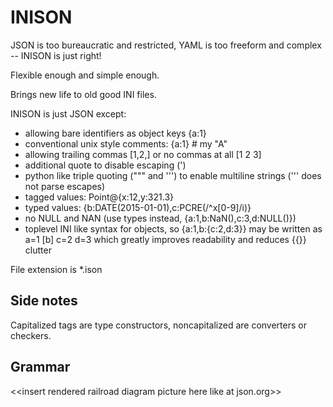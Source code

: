 # INISON

JSON is too bureaucratic and restricted, YAML is too freeform and complex -- INISON is just right!

Flexible enough and simple enough.

Brings new life to old good INI files.

INISON is just JSON except:

* allowing bare identifiers as object keys {a:1}
* conventional unix style comments: {a:1} # my "A"
* allowing trailing commas [1,2,] or no commas at all [1 2 3]
* additional quote to disable escaping (')
* python like triple quoting (""" and ''') to enable multiline strings (''' does not parse escapes)
* tagged values: Point@{x:12,y:321.3}
* typed values: {b:DATE(2015-01-01),c:PCRE(/^x[0-9]/i)}
* no NULL and NAN (use types instead, {a:1,b:NaN(),c:3,d:NULL()})
* toplevel INI like syntax for objects, so {a:1,b:{c:2,d:3}} may be written as a=1 [b] c=2 d=3 which greatly improves readability and reduces {{}} clutter

File extension is *.ison

## Side notes

Capitalized tags are type constructors, noncapitalized are converters or checkers.

## Grammar

\<\<insert rendered railroad diagram picture here like at json.org\>\>
